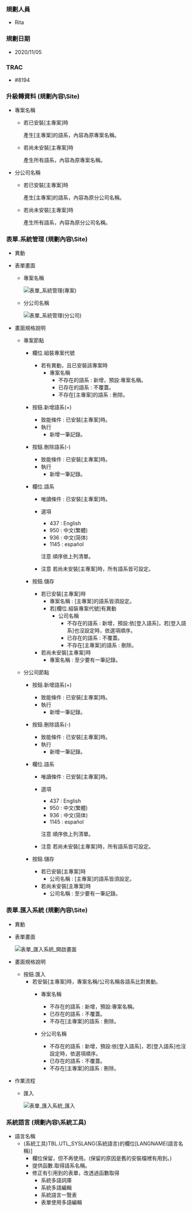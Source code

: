 ### <div id="user">規劃人員</div>
* Rita

### <div id="updatedate">規劃日期</div>
* 2020/11/05

### <div id="trac">TRAC</div>
* #8194

### <div id="site_update">升級轉資料 <path>(規劃內容\Site)</path></div>
* 專案名稱
    * 若已安裝[主專案]時

        產生[主專案]的語系，內容為原專案名稱。

    * 若尚未安裝[主專案]時

        產生所有語系，內容為原專案名稱。

* 分公司名稱
    * 若已安裝[主專案]時

        產生[主專案]的語系，內容為原分公司名稱。

    * 若尚未安裝[主專案]時

        產生所有語系，內容為原分公司名稱。

### <div id="site_projectnndex">表單.系統管理 <path>(規劃內容\Site)</path></div>
* 異動
* 表單畫面
    * 專案名稱

        ![表單_系統管理(專案)]

    * 分公司名稱

        ![表單_系統管理(分公司)]


* 畫面規格說明
    * 專案節點
        * 欄位.組裝專案代號
            * 若有異動，且已安裝該專案時
                * 專案名稱
                    * 不存在的語系 : 新增，預設:專案名稱。
                    * 已存在的語系 : 不覆蓋。
                    * 不存在[主專案]的語系 : 刪除。

        * 按鈕.新增語系(+)
            * 致能條件 : 已安裝[主專案]時。
            * 執行
                * 新增一筆記錄。

        * 按鈕.刪除語系(-)
            * 致能條件 : 已安裝[主專案]時。
            * 執行
                * 新增一筆記錄。

        * 欄位.語系
            * 唯讀條件 : 已安裝[主專案]時。
            * 選項
                * 437 : English
                * 950 : 中文(繁體)
                * 936 : 中文(简体)
                * 1145 : español

                <ps>注意</ps> 順序依上列清單。

            * <ps>注意</ps> 若尚未安裝[主專案]時，所有語系皆可設定。

        * 按鈕.儲存
            * 若已安裝[主專案]時
                * 專案名稱 : [主專案]的語系皆須設定。
                * 若[欄位.組裝專案代號]有異動
                    * 公司名稱
                        * 不存在的語系 : 新增，預設:依[登入語系]，若[登入語系]也沒設定時，依選項順序。
                        * 已存在的語系 : 不覆蓋。
                        * 不存在[主專案]的語系 : 刪除。    
            * 若尚未安裝[主專案]時
                * 專案名稱 : 至少要有一筆記錄。

    * 分公司節點

        * 按鈕.新增語系(+)
            * 致能條件 : 已安裝[主專案]時。
            * 執行
                * 新增一筆記錄。

        * 按鈕.刪除語系(-)
            * 致能條件 : 已安裝[主專案]時。
            * 執行
                * 新增一筆記錄。

        * 欄位.語系
            * 唯讀條件 : 已安裝[主專案]時。
            * 選項
                * 437 : English
                * 950 : 中文(繁體)
                * 936 : 中文(简体)
                * 1145 : español

                <ps>注意</ps> 順序依上列清單。

            * <ps>注意</ps> 若尚未安裝[主專案]時，所有語系皆可設定。

        * 按鈕.儲存
            * 若已安裝[主專案]時
                * 公司名稱 : [主專案]的語系皆須設定。
            * 若尚未安裝[主專案]時
                * 公司名稱 : 至少要有一筆記錄。

### <div id="site_importobject">表單.匯入系統 <path>(規劃內容\Site)</path></div>
* 異動
* 表單畫面

    ![表單_匯入系統_開啟畫面]

* 畫面規格說明
    * 按鈕.匯入
        * 若安裝[主專案]時，專案名稱/公司名稱各語系比對異動。
            * 專案名稱
                * 不存在的語系 : 新增，預設:專案名稱。
                * 已存在的語系 : 不覆蓋。
                * 不存在[主專案]的語系 : 刪除。

            * 分公司名稱
                * 不存在的語系 : 新增，預設:依[登入語系]，若[登入語系]也沒設定時，依選項順序。
                * 已存在的語系 : 不覆蓋。
                * 不存在[主專案]的語系 : 刪除。

* 作業流程
    * 匯入

        ![表單_匯入系統_匯入]

### <div id="utl_syslang">系統語言 <path>(規劃內容\系統工具)</path></div>
* 語言名稱
    * (系統工具)TBL.UTL_SYSLANG(系統語言)的欄位[LANGNAME(語言名稱)]
        * 欄位保留，但不再使用。(保留的原因是舊的安裝檔裡有用到。)
        * 提供函數.取得語系名稱。
        * 修正有引用到的表單，改透過函數取得
            * 系統多語詞庫
            * 系統多語編輯
            * 系統語言一覽表
            * 表單使用多語編輯

[表單_系統管理(專案)]:attachment/ProjectInex_Project.png "表單_系統管理(專案)"
[表單_系統管理(分公司)]:attachment/ProjectInex_Corp.png "表單_系統管理(分公司)"
[表單_匯入系統_開啟畫面]:attachment/importobject.png "表單_匯入系統_開啟畫面"
[表單_匯入系統_匯入]:attachment/表單_匯入系統_匯入.png "表單_匯入系統_匯入"
